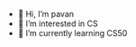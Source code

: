- 👋 Hi, I’m pavan
- 👀 I’m interested in CS
- 🌱 I’m currently learning CS50

<!---
pavan-che/pavan-che is a ✨ special ✨ repository because its `README.md` (this file) appears on your GitHub profile.
You can click the Preview link to take a look at your changes.
--->
